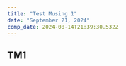 ```yaml
---
title: "Test Musing 1"
date: "September 21, 2024"
comp_date: 2024-08-14T21:39:30.532Z
---
```


## TM1